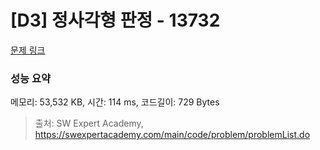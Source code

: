 # [D3] 정사각형 판정 - 13732 

[문제 링크](https://swexpertacademy.com/main/code/problem/problemDetail.do?contestProbId=AX8BAN1qTwoDFARO) 

### 성능 요약

메모리: 53,532 KB, 시간: 114 ms, 코드길이: 729 Bytes



> 출처: SW Expert Academy, https://swexpertacademy.com/main/code/problem/problemList.do